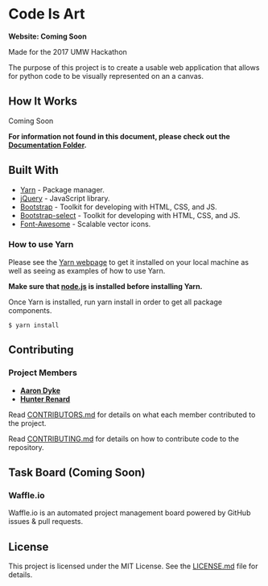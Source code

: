 # Code Is Art

**Website: Coming Soon**

Made for the 2017 UMW Hackathon

The purpose of this project is to create a usable web application that allows for python code to be visually represented on an a canvas.

## How It Works

Coming Soon

**For information not found in this document, please check out the [Documentation Folder]().**

## Built With

* [Yarn](https://yarnpkg.com) - Package manager.
* [jQuery](https://jquery.com/) - JavaScript library.
* [Bootstrap](https://getbootstrap.com/) - Toolkit for developing with HTML, CSS, and JS.
* [Bootstrap-select](https://silviomoreto.github.io/bootstrap-select/) - Toolkit for developing with HTML, CSS, and JS.
* [Font-Awesome](http://fontawesome.io/) - Scalable vector icons.

### How to use Yarn

Please see the [Yarn webpage](https://yarnpkg.com/) to get it installed on your local machine as well as seeing as examples of how to use Yarn.

**Make sure that [node.js](https://nodejs.org/) is installed before installing Yarn.**

Once Yarn is installed, run yarn install in order to get all package components.
```
$ yarn install
```

## Contributing

### Project Members

* [**Aaron Dyke**](https://github.com/Adyke95)
* [**Hunter Renard**](https://github.com/RenardHJ)

Read [CONTRIBUTORS.md](CONTRIBUTORS.md) for details on what each member contributed to the project.

Read [CONTRIBUTING.md](CONTRIBUTING.md) for details on how to contribute code to the repository. 


## Task Board (Coming Soon)

### Waffle.io

Waffle.io is an automated project management board powered by GitHub issues & pull requests.

## License

This project is licensed under the MIT License. See the [LICENSE.md](LICENSE.md) file for details.
